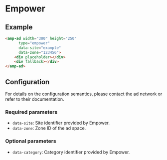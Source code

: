 <!---
Copyright 2019 The AMP HTML Authors. All Rights Reserved.

Licensed under the Apache License, Version 2.0 (the "License");
you may not use this file except in compliance with the License.
You may obtain a copy of the License at

      http://www.apache.org/licenses/LICENSE-2.0

Unless required by applicable law or agreed to in writing, software
distributed under the License is distributed on an "AS-IS" BASIS,
WITHOUT WARRANTIES OR CONDITIONS OF ANY KIND, either express or implied.
See the License for the specific language governing permissions and
limitations under the License.
-->

# Empower

## Example

```html
<amp-ad width="300" height="250"
	  type="empower"
	  data-site="example"
	  data-zone="123456">
    <div placeholder></div>
    <div fallback></div>
</amp-ad>
```


## Configuration

For details on the configuration semantics, please contact the ad network or refer to their documentation.

### Required parameters

* `data-site`: Site identifier provided by Empower.
* `data-zone`: Zone ID of the ad space.

### Optional parameters

* `data-category`: Category identifier provided by Empower.
